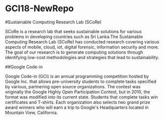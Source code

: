 # GCI18-NewRepo

#Sustainable Computing Research Lab (SCoRe)

SCoRe is a research lab that seeks sustainable solutions for various problems in developing countries such as Sri Lanka.The Sustainable Computing Research Lab (SCoRe) has conducted research covering various aspects of mobile, cloud, iot, digital forensic, information security and more. The goal of our research is to generate computing solutions through identifying low-cost methodologies and strategies that lead to sustainability.

##Google Code-in

Google Code-in (GCI) is an annual programming competition hosted by Google Inc. that allows pre-university students to complete tasks specified by various, partnering open source organizations. The contest was originally the Google Highly Open Participation Contest, but in 2010, the format was modified into its current state. Students that complete tasks win certificates and T-shirts. Each organization also selects two grand prize award winners who will earn a trip to Google's Headquarters located in Mountain View, California.
